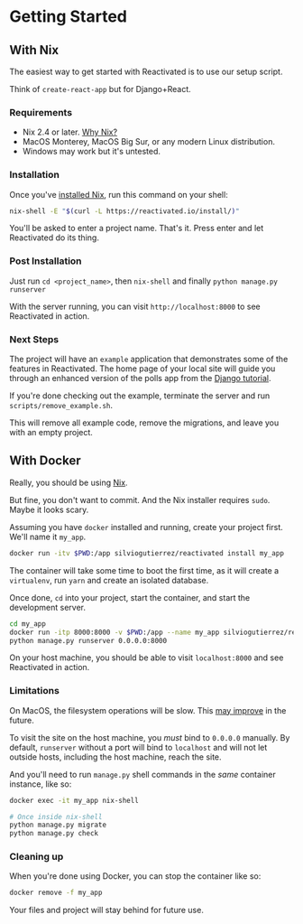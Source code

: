 # Getting Started

## With Nix

The easiest way to get started with Reactivated is to use our setup script.

Think of `create-react-app` but for Django+React.

### Requirements

-   Nix 2.4 or later. [Why Nix?](/documentation/why-nix/)
-   MacOS Monterey, MacOS Big Sur, or any modern Linux distribution.
-   Windows may work but it's untested.

### Installation

Once you've [installed Nix](https://nixos.org/download.html), run this command on your
shell:

```bash
nix-shell -E "$(curl -L https://reactivated.io/install/)"
```

You'll be asked to enter a project name. That's it. Press enter and let Reactivated do
its thing.

### Post Installation

Just run `cd <project_name>`, then `nix-shell` and finally `python manage.py runserver`

With the server running, you can visit `http://localhost:8000` to see Reactivated in
action.

### Next Steps

The project will have an `example` application that demonstrates some of the features in
Reactivated. The home page of your local site will guide you through an enhanced version
of the polls app from the
[Django tutorial](https://docs.djangoproject.com/en/dev/intro/tutorial01/).

If you're done checking out the example, terminate the server and run
`scripts/remove_example.sh`.

This will remove all example code, remove the migrations, and leave you with an empty
project.

## With Docker

Really, you should be using [Nix](/documentation/why-nix/).

But fine, you don't want to commit. And the Nix installer requires `sudo`. Maybe it
looks scary.

Assuming you have `docker` installed and running, create your project first. We'll
name it `my_app`.

```bash
docker run -itv $PWD:/app silviogutierrez/reactivated install my_app
```

The container will take some time to boot the first time, as it will create a
`virtualenv`, run `yarn` and create an isolated database.

Once done, `cd` into your project, start the container, and start the development server.

```bash
cd my_app
docker run -itp 8000:8000 -v $PWD:/app --name my_app silviogutierrez/reactivated nix-shell
python manage.py runserver 0.0.0.0:8000
```

On your host machine, you should be able to visit `localhost:8000` and see Reactivated in action.

### Limitations

On MacOS, the filesystem operations will be slow. This
[may improve](https://www.docker.com/blog/speed-boost-achievement-unlocked-on-docker-desktop-4-6-for-mac/)
in the future.

To visit the site on the host machine, you *must* bind to `0.0.0.0` manually.
 By default, `runserver` without a port will bind to `localhost` and will not let
 outside hosts, including the host machine, reach the site.

And you'll need to run `manage.py` shell commands in the _same_ container instance, like
so:

```bash
docker exec -it my_app nix-shell

# Once inside nix-shell
python manage.py migrate
python manage.py check
```

### Cleaning up

When you're done using Docker, you can stop the container like so:

```bash
docker remove -f my_app
```

Your files and project will stay behind for future use.
